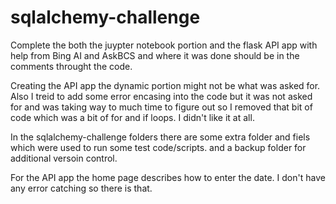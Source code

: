 # sqlalchemy-challenge
Complete the both the juypter notebook portion and the flask API app with help from Bing AI and AskBCS and where it was done should be in the comments throught the code.


Creating the API app the dynamic portion might not be what was asked for. <br>
Also I treid to add some error encasing into the code but it was not asked for and was taking way to much time to figure out so I removed that bit of code which was a bit of for and if loops.  I didn't like it at all. <br>


In the sqlalchemy-challenge folders there are some extra folder and fiels which were used to run some test code/scripts. and a backup folder for additional versoin control.

For the API app the home page describes how to enter the date.  I don't have any error catching so there is that.